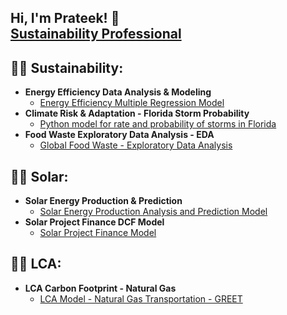 ## Hi, I'm Prateek! 🙂 <br/><a href="https://www.linkedin.com/in/dprateek/">Sustainability Professional</a> <a href="https://github.com/dvd1587"></a> 

<h2>👨‍💻 Sustainability:</h2>

- <b>Energy Efficiency Data Analysis & Modeling</b>
  - [Energy Efficiency Multiple Regression Model](https://github.com/dvd1587/energy_eff_olm)
- <b>Climate Risk & Adaptation - Florida Storm Probability</b>
  - [Python model for rate and probability of storms in Florida](https://github.com/dvd1587/storm_probability)   
- <b>Food Waste Exploratory Data Analysis - EDA</b>
  - [Global Food Waste - Exploratory Data Analysis](https://github.com/dvd1587/food_waste_eda)   

<h2>👨‍💻 Solar:</h2>

- <b>Solar Energy Production & Prediction</b>
  - [Solar Energy Production Analysis and Prediction Model](https://github.com/dvd1587/solar_prod_pred)
- <b>Solar Project Finance DCF Model</b>
  - [Solar Project Finance Model](https://github.com/dvd1587/solar_project_finance)  

<h2>👨‍💻 LCA:</h2>

- <b>LCA Carbon Footprint - Natural Gas</b>
  - [LCA Model - Natural Gas Transportation - GREET](https://github.com/dvd1587/greet_LCA)
 
<!--
**dvd1587/dvd1587** is a ✨ _special_ ✨ repository because its `README.md` (this file) appears on your GitHub profile.

Here are some ideas to get you started:

- 🔭 I’m currently working on ...
- 🌱 I’m currently learning ...
- 👯 I’m looking to collaborate on ...
- 🤔 I’m looking for help with ...
- 💬 Ask me about ...
- 📫 How to reach me: ...
- 😄 Pronouns: ...
- ⚡ Fun fact: ...
-->

